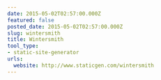 ```yaml
---
date: 2015-05-02T02:57:00.000Z
featured: false
posted_date: 2015-05-02T02:57:00.000Z
slug: wintersmith
title: Wintersmith
tool_type:
- static-site-generator
urls:
  website: http://www.staticgen.com/wintersmith
---
```



